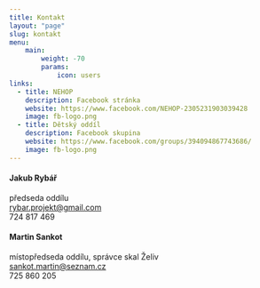 ```yaml
---
title: Kontakt
layout: "page"
slug: kontakt
menu:
    main:
        weight: -70
        params:
            icon: users
links:
  - title: NEHOP
    description: Facebook stránka
    website: https://www.facebook.com/NEHOP-2305231903039428
    image: fb-logo.png
  - title: Dětský oddíl
    description: Facebook skupina
    website: https://www.facebook.com/groups/394094867743686/
    image: fb-logo.png
---
```


#### Jakub Rybář
předseda oddílu\
rybar.projekt@gmail.com\
724 817 469

#### Martin Sankot
místopředseda oddílu, správce skal Želiv\
sankot.martin@seznam.cz\
725 860 205
